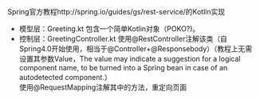 Spring官方教程http://spring.io/guides/gs/rest-service/的Kotlin实现

* 模型层：Greeting.kt
  包含一个简单Kotlin对象（POKO?)。
* 控制层：GreetingController.kt
  使用@RestController注解该类（自Spring4.0开始使用，相当于@Controller+@Responsebody）（教程上无需设置其参数Value，The value may indicate a suggestion for a logical component name, to be turned into a Spring bean in case of an autodetected component.）<br>
  使用@RequestMapping注解其中的方法，重定向页面
